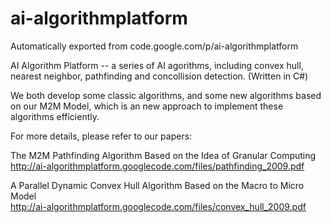 # ai-algorithmplatform
Automatically exported from code.google.com/p/ai-algorithmplatform

AI Algorithm Platform -- a series of AI agorithms, including convex hull, nearest neighbor, pathfinding and concollision detection. (Written in C#)

We both develop some classic algorithms, and some new algorithms based on our M2M Model, which is an new approach to implement these algorithms efficiently.

For more details, please refer to our papers: 

The M2M Pathfinding Algorithm Based on the Idea of Granular Computing  
http://ai-algorithmplatform.googlecode.com/files/pathfinding_2009.pdf 

A Parallel Dynamic Convex Hull Algorithm Based on the Macro to Micro Model  
http://ai-algorithmplatform.googlecode.com/files/convex_hull_2009.pdf
